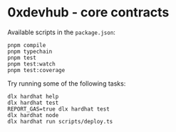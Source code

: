# 0xdevhub - core contracts

Available scripts in the `package.json`:

```shell
pnpm compile
pnpm typechain
pnpm test
pnpm test:watch
pnpm test:coverage
```

Try running some of the following tasks:

```shell
dlx hardhat help
dlx hardhat test
REPORT_GAS=true dlx hardhat test
dlx hardhat node
dlx hardhat run scripts/deploy.ts
```
